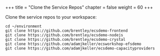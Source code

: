 +++
title = "Clone the Service Repos"
chapter = false
weight = 60
+++

Clone the service repos to your workspace:

```
cd ~/environment
git clone https://github.com/brentley/ecsdemo-frontend
git clone https://github.com/brentley/ecsdemo-nodejs
git clone https://github.com/brentley/ecsdemo-crystal
git clone https://github.com/adamjkeller/ecsworkshop-efsdemo
git clone https://github.com/adamjkeller/ecsdemo-capacityproviders
```
